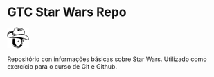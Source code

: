 # GTC Star Wars Repo

<img src="./GlixTheCowboy_JustBlackLogo.png" alt="Glix The Cowboy Logo" width="50"/>

Repositório con informações básicas sobre Star Wars.
Utilizado como exercício para o curso de Git e Github.